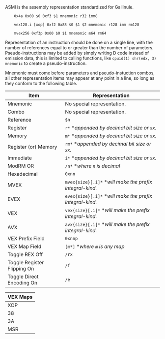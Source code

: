 ASMI is the assembly representation standardized for Gallinule.

```
    0x4a 0x00 $0 0xf3 $1 mnemonic r32 imm8

    vex128.i [xop] 0xf2 0x88 $0 $1 $2 mnemonic r128 imm rm128

    mvex256 0xf3p 0x00 $0 $1 mnemonic m64 rm64
```

Representation of an instruction should be done on a single line, with the number of references equal to or greater than the number of parameters. Pseudo-instructions may be added by simply writing D code instead of emission data, this is limited to calling functions, like `cpuid(1) shr(edx, 3) mnemonic` to create a pseudo-instruction.

Mnemonic must come before parameters and pseudo-instuction combos, all other representation items may appear at any point in a line, so long as they conform to the following table.

| Item | Representation |
|--------|----------------|
| Mnemonic | No special representation. |
| Combo | No special representation. |
| Reference | `$n` |
| Register | `r*`  **appended by decimal bit size or `xx`.* |
| Memory | `m*`  **appended by decimal bit size or `xx`.* |
| Register (or) Memory | `rm*` **appended by decimal bit size or `xx`.* |
| Immediate | `i*`  **appended by decimal bit size or `xx`.* |
| ModRM OR | `/n*` **where `n` is decimal* |
| Hexadecimal | `0xnn` |
| MVEX | `mvex{size}[.i]*` **will make the prefix integral-kind.* |
| EVEX | `evex{size}[.i]*` **will make the prefix integral-kind.* |
| VEX | `vex{size}[.i]*` **will make the prefix integral-kind.* |
| AVX | `avx{size}[.i]*` **will make the prefix integral-kind.* |
| VEX Prefix Field | `0xnnp` |
| VEX Map Field | `[m*]` **where `m` is any map* |
| Toggle REX Off | `/rx` |
| Toggle Register Flipping On | `/f` |
| Toggle Direct Encoding On | `/e` |

| VEX Maps |
|----------|
| XOP |
| 38 |
| 3A |
| MSR |